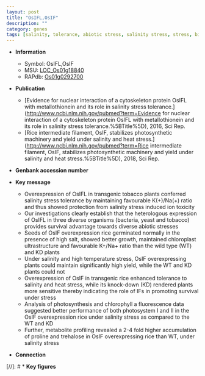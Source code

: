 ```yaml
---
layout: post
title: "OsIFL,OsIF"
description: ""
category: genes
tags: [salinity, tolerance, abiotic stress, salinity stress, stress, biotic stress, stress tolerance, chloroplast, temperature, photosynthesis]
---
```


* **Information**  
    + Symbol: OsIFL,OsIF  
    + MSU: [LOC_Os01g18840](http://rice.plantbiology.msu.edu/cgi-bin/ORF_infopage.cgi?orf=LOC_Os01g18840)  
    + RAPdb: [Os01g0292700](http://rapdb.dna.affrc.go.jp/viewer/gbrowse_details/irgsp1?name=Os01g0292700)  

* **Publication**  
    + [Evidence for nuclear interaction of a cytoskeleton protein OsIFL with metallothionein and its role in salinity stress tolerance.](http://www.ncbi.nlm.nih.gov/pubmed?term=Evidence for nuclear interaction of a cytoskeleton protein OsIFL with metallothionein and its role in salinity stress tolerance.%5BTitle%5D), 2016, Sci Rep.
    + [Rice intermediate filament, OsIF, stabilizes photosynthetic machinery and yield under salinity and heat stress.](http://www.ncbi.nlm.nih.gov/pubmed?term=Rice intermediate filament, OsIF, stabilizes photosynthetic machinery and yield under salinity and heat stress.%5BTitle%5D), 2018, Sci Rep.

* **Genbank accession number**  

* **Key message**  
    + Overexpression of OsIFL in transgenic tobacco plants conferred salinity stress tolerance by maintaining favourable K(+)/Na(+) ratio and thus showed protection from salinity stress induced ion toxicity
    + Our investigations clearly establish that the heterologous expression of OsIFL in three diverse organisms (bacteria, yeast and tobacco) provides survival advantage towards diverse abiotic stresses
    + Seeds of OsIF overexpression rice germinated normally in the presence of high salt, showed better growth, maintained chloroplast ultrastructure and favourable K+/Na+ ratio than the wild type (WT) and KD plants
    + Under salinity and high temperature stress, OsIF overexpressing plants could maintain significantly high yield, while the WT and KD plants could not
    + Overexpression of OsIF in transgenic rice enhanced tolerance to salinity and heat stress, while its knock-down (KD) rendered plants more sensitive thereby indicating the role of IFs in promoting survival under stress
    + Analysis of photosynthesis and chlorophyll a fluorescence data suggested better performance of both photosystem I and II in the OsIF overexpression rice under salinity stress as compared to the WT and KD
    + Further, metabolite profiling revealed a 2-4 fold higher accumulation of proline and trehalose in OsIF overexpressing rice than WT, under salinity stress

* **Connection**  

[//]: # * **Key figures**  


